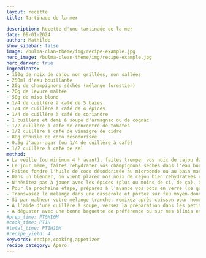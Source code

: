```yaml
---
layout: recette
title: Tartinade de la mer

description: Recette d'une tartinade de la mer
date: 09-01-2024
author: Mathilde
show_sidebar: false
image: /bulma-clan-theme/img/recipe-example.jpg
hero_image: /bulma-clean-theme/img/recipe-example.jpg
hero_darken: true
ingredients:
- 150g de noix de cajou non grillées, non sallées
- 250ml d'eau bouillante
- 20g de champignons séchés (mélange forestier)
- 20g de levure maltée
- 50g de miso blond
- 1/4 de cuillère à café de 5 baies
- 1/4 de cuillère à café de 4 épices
- 1/4 de cuillère à café de coriandre
- 1 cuillère et demi à soupe d'armagnac ou de cognac
- 1/2 cuillère à café de concentré de tomates
- 1/2 cuillère à café de vinaigre de cidre
- 80g d'huile de coco désodorisée
- 0.5g d'agar-agar (ou 1/4 de cuillère à café)
- 1/2 cuillère à café de sel
method:
- La veille (ou minimum 4 h avant), faites tremper vos noix de cajou dans de l'eau et placez-les au réfrigérateur. 
- Le jour même, faites réhydrater vos champignons séchés dans l'eau bouillante (250 ml) pendant une dizaine de minutes. On va venir utiliser l'eau de trempage et non les champignons (eux vous pouvez les utiliser pour une autre recette). 
- Faites fondre l'huile de coco désodorisée au microonde ou au bain marie.
- Dans un blender, on vient placer nos noix de cajou bien réhydratées et débarrassées de leur eau de trempage, l'infusion de champignons, la levure maltée, le miso blond, le 5 baies, le 4 épices, la coriandre, l'armagnac, le concentré de tomates, le vinaigre de cidre, l'huile de coco désodorisée, l'agar agar et le sel. Mixez bien l'ensemble à puissance maximale.
- N'hésitez pas à jouer avec les épices (plus ou moins de ci, de ça), à mettre à la place de l'armagnac ou du cognac, du vin blanc ou du porto vegan. Si vous ne consommez pas d'alcool (bien qu'il va être évaporé), omettez-le et rajouter 1/2 càc de vinaigre de cidre. 
- Pour la prochaine étape, préparez à l'avance vos pots en verre (ce que vous avez et qui peut se fermer) pour que le remplissage se fasse rapidement. 
- Transvasez le mélange dans une casserole et portez sur feu moyen-doux en fouettant-fouettant constamment jusqu'à ce que le mélange épaississe. Ça prend un peu plus de 3 minutes. Puis laissez encore 1 minute quand le mélange fait des petits blop blop, en continuant à fouetter, afin d'activer l'agar agar. Le résultat obtenu est lisse mais plus épais et un peu plus foncé. 
- Si par malheur votre mélange tranche, remixez après cuisson pour homogénéiser l'ensemble en utilisant un mixeur plongeant. 
- A l'aide d'une cuillère à soupe, versez la préparation dans les petits pots en verre sortis précédemment. Mélangez à l'aide d'une baguette chinoise pour chasser les bulles d'air qui se verraient par transparence, lissez le dessus avec la cuillère, refermez le pot et laissez refroidir à température ambiante avant de placer au réfrigérateur 12 à 24 h. Le temps de repos est très important pour avoir une texture ferme, froide et bien prise. De même, ne sortez le pot au frais qu'au dernier moment.
- A déguster avec une bonne baguette de préférence ou sur mes blinis et pourquoi pas avec un confit d'oignon ou de figue. Il se conserve jusqu'à 15 jours (certaines personnes l'ont poussée pendant 1 mois). Il se congèle très bien !
#prep_time: PT0H10M
#cook_time: PT1H
#total_time: PT1H10M
#recipe_yield: 4
keywords: recipe,cooking,appetizer
recipe_category: Apero
---
```


